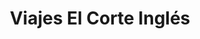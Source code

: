 ---
title: "Viajes El Corte Inglés"
url: /zaragoza/viajes-el-corte-ingles/
shop: agencia de viajes
---